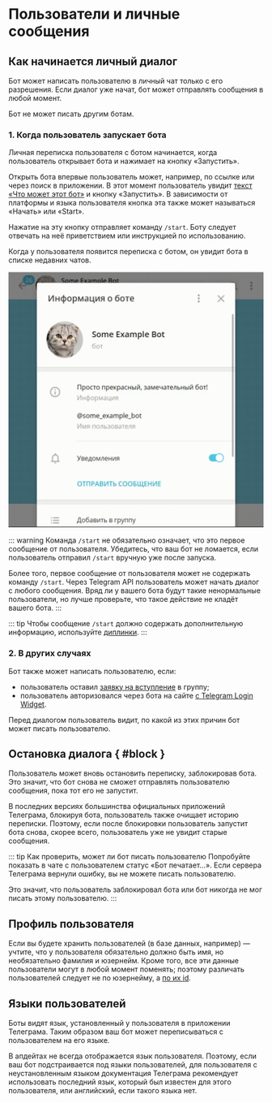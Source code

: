 # Пользователи и личные сообщения

## Как начинается личный диалог

Бот может написать пользователю в личный чат только с его разрешения. Если диалог
уже начат, бот может отправлять сообщения в любой момент.

Бот не может писать другим ботам.

### 1. Когда пользователь запускает бота

Личная переписка пользователя с ботом начинается, когда пользователь открывает бота и нажимает на кнопку «Запустить».

Открыть бота впервые пользователь может, например, по ссылке или через поиск в приложении.
В этот момент пользователь увидит [текст «Что может этот бот»](../dev/botfather#customization) и кнопку «Запустить».
В зависимости от платформы и языка пользователя кнопка эта также может называться «Начать» или «Start».

Нажатие на эту кнопку отправляет команду `/start`.
Боту следует отвечать на неё приветствием или инструкцией по использованию.

Когда у пользователя появится переписка с ботом, он увидит бота в списке недавних чатов.

![](../../public/pictures/ru/start.gif)

::: warning
Команда `/start` не обязательно означает, что это первое сообщение от пользователя. Убедитесь, что ваш бот
не ломается, если пользователь отправил `/start` вручную уже после запуска.

Более того, первое сообщение от пользователя может не содержать команду `/start`. Через Telegram API пользователь
может начать диалог с любого сообщения. Вряд ли у вашего бота будут такие ненормальные пользователи,
но лучше проверьте, что такое действие не кладёт вашего бота.
:::

::: tip
Чтобы сообщение `/start` должно содержать дополнительную информацию, используйте [диплинки](../interaction/links).
:::

### 2. В других случаях

Бот также может написать пользователю, если:

- пользователь оставил [заявку на вступление](../interaction/join-requests) в группу;
- пользователь авторизовался через бота на сайте [с Telegram Login Widget](../interaction/login-widget).

Перед диалогом пользователь видит, по какой из этих причин бот может писать пользователю.

## Остановка диалога { #block }

Пользователь может вновь остановить переписку, заблокировав бота. Это значит, что бот снова не сможет отправлять
пользователю сообщения, пока тот его не запустит.

В последних версиях большинства официальных приложений Телеграма, блокируя бота, пользователь также очищает историю
переписки. Поэтому, если после блокировки пользователь запустит бота снова, скорее всего, пользователь уже не увидит
старые сообщения.

::: tip Как проверить, может ли бот писать пользователю
Попробуйте показать в чате с пользователем статус «Бот печатает...». Если сервера Телеграма вернули ошибку, вы не можете
писать пользователю.

Это значит, что пользователь заблокировал бота или бот никогда не мог писать этому пользователю.
:::

## Профиль пользователя

Если вы будете хранить пользователей (в базе данных, например) — учтите, что у пользователя обязательно должно быть имя,
но необязательно фамилия и юзернейм. Кроме того, все эти данные пользователи могут в любой момент поменять; поэтому
различать пользователей следует не по юзернейму, а [по их id](../chats/id).

## Языки пользователей

Боты видят язык, установленный у пользователя в приложении Телеграма. Таким образом ваш бот
может переписываться с пользователем на его языке.

В апдейтах не всегда отображается язык пользователя. Поэтому, если ваш бот подстраивается под языки пользователей,
для пользователя с неустановленным языком документация Телеграма рекомендует использовать последний язык, который был
известен для этого пользователя, или английский, если такого языка нет.

